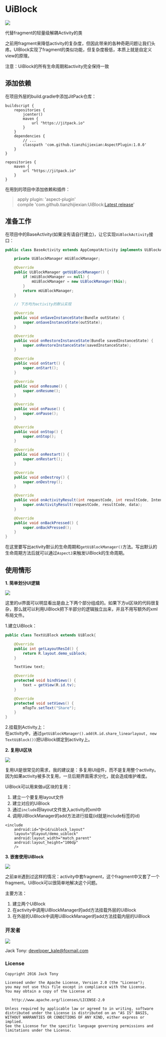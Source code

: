 # UiBlock  
[![](https://jitpack.io/v/tianzhijiexian/UIBlock.svg)](https://jitpack.io/#tianzhijiexian/UIBlock)

代替fragment的轻量级解耦Activity的类  

之前用fragment来降低activity的复杂度，但因此带来的各种奇葩问题让我们头疼。UIBlock实现了fragment的类似功能，但复杂度极低，本质上就是自定义view的原理。    

注意：UiBlock的所有生命周期和activity完全保持一致  

## 添加依赖  
在项目外层的build.gradle中添加JitPack仓库：

```  
buildscript {
    repositories {
        jcenter()
        maven {
            url "https://jitpack.io"
        }
    }
    dependencies {
		// ...
        classpath 'com.github.tianzhijiexian:AspectPlugin:1.0.0'
    }
}

repositories {
	maven {
		url "https://jitpack.io"
	}
}
```    
在用到的项目中添加依赖和插件：  
> apply plugin: 'aspect-plugin'   
	compile 'com.github.tianzhijiexian:UiBlock:[Latest release](https://github.com/tianzhijiexian/UIBlock/releases)'

## 准备工作  
在项目中的BaseActivity(如果没有请自行建立)，让它实现`UiBlockActivity`接口：  

```JAVA
public class BaseActivity extends AppCompatActivity implements UiBlockActivity {

    private UiBlockManager mUiBlockManager;

    @Override
    public UiBlockManager getUiBlockManager() {
        if (mUiBlockManager == null) {
            mUiBlockManager = new UiBlockManager(this);
        }
        return mUiBlockManager;
    }

	// 下方均为activity的默认实现

    @Override
    public void onSaveInstanceState(Bundle outState) {
        super.onSaveInstanceState(outState);
    }

    @Override
    public void onRestoreInstanceState(Bundle savedInstanceState) {
        super.onRestoreInstanceState(savedInstanceState);
    }

    @Override
    public void onStart() {
        super.onStart();
    }

    @Override
    public void onResume() {
        super.onResume();
    }

    @Override
    public void onPause() {
        super.onPause();
    }

    @Override
    public void onStop() {
        super.onStop();
    }

    @Override
    public void onRestart() {
        super.onRestart();
    }

    @Override
    public void onDestroy() {
        super.onDestroy();
    }

    @Override
    public void onActivityResult(int requestCode, int resultCode, Intent data) {
        super.onActivityResult(requestCode, resultCode, data);
    }

    @Override
    public void onBackPressed() {
        super.onBackPressed();
    }
}
```     
在这里要写出activity默认的生命周期和`getUiBlockManager()`方法。写出默认的生命周期方法后就可以通过`AspectJ`来触发UiBlock的生命周期。

## 使用情形  
**1. 简单划分UI逻辑**  

![](./images/demo01.png)  

这里的ui界面可以明显看出是由上下两个部分组成的。如果下方ui区块的代码很复杂，那么就可以利用UiBlock把下半部分的逻辑独立出来，并且不用写额外的xml布局文件。

1.建立UiBlock：
```JAVA
public class TextUiBlock extends UiBlock{

    @Override
    public int getLayoutResId() {
        return R.layout.demo_uiblock;
    }

    TextView text;

    @Override
    protected void bindViews() {
        text = getView(R.id.tv);
    }

    @Override
    protected void setViews() {
        mTopTv.setText("Share");
    }
}
```   
2.挂载到Activity上：  
在activity中，通过`getUiBlockManager().add(R.id.share_linearlayout, new TextUiBlock())`把UiBlock绑定到activity上。  

**2. 复用UI区块**  

![](./images/demo02.png)

复用UI是很常见的需求，我的建议是：多复用UI组件，而不是复用整个activity。因为如果activity被多次复用，一旦后期界面需求分化，就会造成维护难度。  

UiBlock可以用来做ui区块的复用：  
1. 建立一个要复用layout文件   
2. 建立对应的UiBlock  
3. 通过`include`将layout文件放入activity的xml中  
4. 调用UiBlockManager的add方法进行挂载(id就是include标签的id)  

```
<include
    android:id="@+id/uiblock_layout"
    layout="@layout/demo_uiblock"
    android:layout_width="match_parent"
    android:layout_height="100dp"
    />
```

**3. 嵌套使用UiBlock**  

![](./images/demo03.jpg)

之前`豪哥`遇到过这样的情况：activity中套fragment，这个fragment中又套了一个fragment。UiBlock可以很简单地解决这个问题。  

主要方法：  
1. 建立两个UiBlock  
2. 在activity中调用UiBlockManager的add方法挂载外层的UiBlock  
3. 在外层的UiBlock中调用UiBlockManager的add方法挂载内层的UiBlock  

### 开发者
![](https://avatars3.githubusercontent.com/u/9552155?v=3&s=460)

Jack Tony: <developer_kale@foxmail.com>  

### License

    Copyright 2016 Jack Tony

    Licensed under the Apache License, Version 2.0 (the "License");
    you may not use this file except in compliance with the License.
    You may obtain a copy of the License at

       http://www.apache.org/licenses/LICENSE-2.0

    Unless required by applicable law or agreed to in writing, software
    distributed under the License is distributed on an "AS IS" BASIS,
    WITHOUT WARRANTIES OR CONDITIONS OF ANY KIND, either express or implied.
    See the License for the specific language governing permissions and
    limitations under the License.

